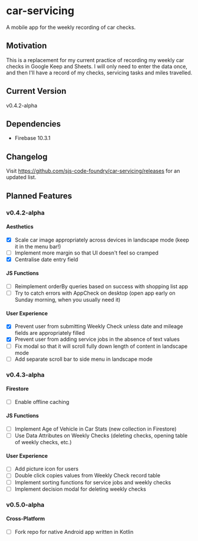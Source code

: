 # car-servicing
A mobile app for the weekly recording of car checks.
## Motivation
This is a replacement for my current practice of recording my weekly car checks in Google Keep and Sheets.  I will only need to enter the data once, and then I'll have a record of my checks, servicing tasks and miles travelled.
## Current Version
v0.4.2-alpha
## Dependencies
- Firebase 10.3.1
## Changelog
Visit https://github.com/sjs-code-foundry/car-servicing/releases for an updated list.
## Planned Features
### v0.4.2-alpha
#### Aesthetics
- [x] Scale car image appropriately across devices in landscape mode (keep it in the menu bar!)
- [ ] Implement more margin so that UI doesn't feel so cramped
- [x] Centralise date entry field
#### JS Functions
- [ ] Reimplement orderBy queries based on success with shopping list app
- [ ] Try to catch errors with AppCheck on desktop (open app early on Sunday morning, when you usually need it)
#### User Experience
- [x] Prevent user from submitting Weekly Check unless date and mileage fields are appropriately filled
- [x] Prevent user from adding service jobs in the absence of text values
- [ ] Fix modal so that it will scroll fully down length of content in landscape mode
- [ ] Add separate scroll bar to side menu in landscape mode
### v0.4.3-alpha
#### Firestore
- [ ] Enable offline caching
#### JS Functions
- [ ] Implement Age of Vehicle in Car Stats (new collection in Firestore)
- [ ] Use Data Attributes on Weekly Checks (deleting checks, opening table of weekly checks, etc.)
#### User Experience
- [ ] Add picture icon for users
- [ ] Double click copies values from Weekly Check record table
- [ ] Implement sorting functions for service jobs and weekly checks
- [ ] Implement decision modal for deleting weekly checks
### v0.5.0-alpha
#### Cross-Platform
- [ ] Fork repo for native Android app written in Kotlin
